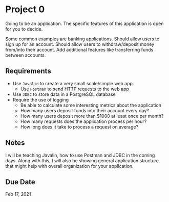 # Project 0
Going to be an application. The specific features of this application is open for you to decide.

Some common examples are banking applications. Should allow users to sign up for an account. Should allow users to withdraw/deposit money from/into their account. Add additional features like transferring funds between accounts.

## Requirements
- Use `Javalin` to create a very small scale/simple web app.
    - Use `Postman` to send HTTP requests to the web app
- Use `JDBC` to store data in a PostgreSQL database
- Require the use of logging
    - Be able to calculate some interesting metrics about the application
    - How many users deposit funds into their account every day?
    - How many users deposit more than $1000 at least once per month?
    - How many requests does the application process per hour?
    - How long does it take to process a request on average?

## Notes

I will be teaching Javalin, how to use Postman and JDBC in the coming days. Along with this, I will also be showing general application structure that might help with overall organization for your application.

## Due Date
Feb 17, 2021